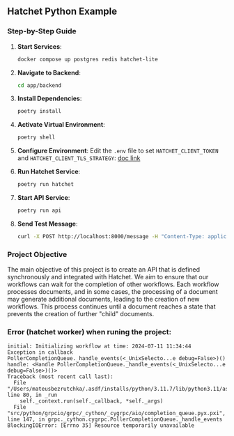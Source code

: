## Hatchet Python Example

### Step-by-Step Guide

1. **Start Services**:
   ```sh
   docker compose up postgres redis hatchet-lite
   ```

2. **Navigate to Backend**:
   ```sh
   cd app/backend
   ```

3. **Install Dependencies**:
   ```sh
   poetry install
   ```

4. **Activate Virtual Environment**:
   ```sh
   poetry shell
   ```

5. **Configure Environment**:
   Edit the `.env` file to set `HATCHET_CLIENT_TOKEN` and `HATCHET_CLIENT_TLS_STRATEGY`: [doc link](https://docs.hatchet.run/self-hosting/hatchet-lite#accessing-hatchet-lite)

6. **Run Hatchet Service**:
   ```sh
   poetry run hatchet
   ```

7. **Start API Service**:
   ```sh
   poetry run api
   ```

8. **Send Test Message**:
   ```sh
   curl -X POST http://localhost:8000/message -H "Content-Type: application/json" -d '{"message": ""}'
   ```

### Project Objective

The main objective of this project is to create an API that is defined synchronously and integrated with Hatchet. We aim to ensure that our workflows can wait for the completion of other workflows. Each workflow processes documents, and in some cases, the processing of a document may generate additional documents, leading to the creation of new workflows. This process continues until a document reaches a state that prevents the creation of further "child" documents.


### Error (hatchet worker) when runing the project:

````
initial: Initializing workflow at time: 2024-07-11 11:34:44
Exception in callback PollerCompletionQueue._handle_events(<_UnixSelecto...e debug=False>)()
handle: <Handle PollerCompletionQueue._handle_events(<_UnixSelecto...e debug=False>)()>
Traceback (most recent call last):
  File "/Users/mateusbezrutchka/.asdf/installs/python/3.11.7/lib/python3.11/asyncio/events.py", line 80, in _run
    self._context.run(self._callback, *self._args)
  File "src/python/grpcio/grpc/_cython/_cygrpc/aio/completion_queue.pyx.pxi", line 147, in grpc._cython.cygrpc.PollerCompletionQueue._handle_events
BlockingIOError: [Errno 35] Resource temporarily unavailable
````
